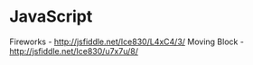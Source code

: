 JavaScript
==========

Fireworks - http://jsfiddle.net/Ice830/L4xC4/3/
Moving Block - http://jsfiddle.net/Ice830/u7x7u/8/
